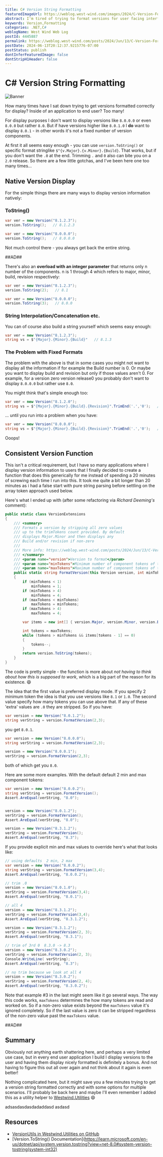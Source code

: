 ```yaml
---
title: C# Version String Formatting
featuredImageUrl: https://weblog.west-wind.com/images/2024/C-Version-Formatting/Banner.jpg
abstract: I'm tired of trying to format versions for user facing interfaces after fumbling with it again and again. In this short post I show a small helper extension method that lets you configure how to form user friendly version strings to display to end users.
keywords: Version,Formatting
categories: .NET,C#
weblogName: West Wind Web Log
postId: 4445887
permalink: https://weblog.west-wind.com/posts/2024/Jun/13/C-Version-Formatting
postDate: 2024-06-13T20:12:37.9215776-07:00
postStatus: publish
dontInferFeaturedImage: false
dontStripH1Header: false
---
```

# C# Version String Formatting

![Banner](Banner.jpg)

How many times have I sat down trying to get versions formatted correctly for display? Inside of an application to end user? Too many!

For display purposes I don't want to display versions like `8.0.0.0` or even `8.0.0` but rather `8.0`. But if have versions higher like `8.0.1.0` I **do** want to display `8.0.1` - in other words it's not a fixed number of version components. 

At first it all seems easy enough - you can use `version.ToString()` or specific format stringlike  `$"{v.Major}.{v.Minor}.{Build}`. That works, but if you don't want the `.0` at the end. Trimming `.` and `0` also can bite you on a `2.0` release. So there are a few little gotchas, and I've been here one too many times...

## Native Version Display
For the simple things there are many ways to display version information natively:

### ToString()

```cs
var ver = new Version("8.1.2.3");
version.ToString();   // 8.1.2.3

var ver = new Version("8.0.0.0");
version.ToString();   // 8.0.0.0
```

Not much control there - you always get back the entire string.

##AD##

There's also an **overload with an integer parameter** that returns only n number of the components. n is 1 through 4 which refers to major, minor, build, revision respectively:

```cs
var ver = new Version("8.1.2.3");
version.ToString(2);   // 8.1

var ver = new Version("8.0.0.0");
version.ToString(3);   // 8.0.0
```

### String Interpolation/Concatenation etc.
You can of course also build a string yourself which seems easy enough:

```cs
var ver = new Version("8.1.2.3");
string vs = $"{Major}.{Minor}.{Build}"   // 8.1.3
```

### The Problem with Fixed Formats
The problem with the above is that in some cases you might not want to display all the information if for example the Build number is 0. Or maybe you want to display build and revision but only if those values aren't 0. For example, for a version zero version release0 you probably don't want to display `8.0.0.0` but rather use `8.0`.

You might think that's simple enough too:

```cs
var ver = new Version("8.1.2.0");
string vs = $"{Major}.{Minor}.{Build}.{Revision}".TrimEnd('.','0');   // 8.1.2
```

... until you run into a problem when you have:

```cs
var ver = new Version("8.0.0.0");
string vs = $"{Major}.{Minor}.{Build}.{Revision}".TrimEnd('.','0');   // 8
```

Ooops!

## Consistent Version Function
This isn't a critical requirement, but I have so many applications where I display version information to users that I finally decided to create a function that does this generically for me instead of spending a 20 minutes of screwing each time I run into this. It took me quite a bit longer than 20 minutes as i had a false start with pure string parsing before settling on the array token approach used below.

Here's what I ended up with (after some refactoring via *Richard Deeming's* comment):

```csharp
public static class VersionExtensions
{
    /// <summary>
    /// Formats a version by stripping all zero values
    /// up to the trimTokens count provided. By default
    /// displays Major.Minor and then displays any
    /// Build and/or revision if non-zero	
    /// 
    /// More info: https://weblog.west-wind.com/posts/2024/Jun/13/C-Version-Formatting
    /// </summary>
    /// <param name="version">Version to format</param>
    /// <param name="minTokens">Minimum number of component tokens of the version to display</param>
    /// <param name="maxTokens">Maximum number of component tokens of the version to display</param>
    public static string FormatVersion(this Version version, int minTokens = 2, int maxTokens = 2)
    {
        if (minTokens < 1)
            minTokens = 1;
        if (minTokens > 4)
            minTokens = 4;
        if (maxTokens < minTokens)
            maxTokens = minTokens;
        if (maxTokens > 4)
            maxTokens = 4;

        var items = new int[] { version.Major, version.Minor, version.Build, version.Revision };

        int tokens = maxTokens;
        while (tokens > minTokens && items[tokens - 1] == 0)
        {
            tokens--;
        }
        return version.ToString(tokens);
    }
}
```

The code is pretty simple - the function is more about *not having to think about how this is supposed to work*, which is a big part of the reason for its existence. 😄

The idea that the first value is preferred display mode. If you specify 2 minimum token the idea is that you use versions like `8.1` or `1.0`. The second value specify how many tokens you can use above that. If any of these 'extra' values are `.0` they are stripped. So if you have:

```cs
var version = new Version("8.0.1.2");
string verString = version.FormatVersion(2,3);
```

you get `8.0.1`.

```cs
var version = new Version("8.0.0.0");
string verString = version.FormatVersion(2,3);

version = new Version("8.0.0.1");
verString = version.FormatVersion(2,3);
```

both of which get you `8.0`.


Here are some more examples. With the default default 2 min and max component tokens:

```csharp
var version = new Version("8.0.0.2");
string verString = version.FormatVersion();
Assert.AreEqual(verString, "8.0");


version = new Version("8.0.1.2");
verString = version.FormatVersion();
Assert.AreEqual(verString, "8.0");

version = new Version("8.3.1.2");
verString = version.FormatVersion();
Assert.AreEqual(verString, "8.3");
```

If you provide explicit min and max values to override here's what that looks like:

```csharp
// using defaults  2 min, 2 max
var version = new Version("8.0.0.2");
string verString = version.FormatVersion(3,4);
Assert.AreEqual(verString, "8.0.0.2");

// trim .0
version = new Version("8.0.1.0");
verString = version.FormatVersion(3,4);
Assert.AreEqual(verString, "8.0.1");

// all 4
version = new Version("8.3.1.2");
verString = version.FormatVersion(3,4);
Assert.AreEqual(verString, "8.3.1.2");

version = new Version("8.3.1.2");
verString = version.FormatVersion(2, 3);
Assert.AreEqual(verString, "8.3.1");

// trim of 3rd 0  8.3.0 -> 8.3
version = new Version("8.3.0.2");
verString = version.FormatVersion(2, 3);
Console.WriteLine( verString);
Assert.AreEqual(verString, "8.3");

// no trim because we look at all 4
version = new Version("8.3.0.2");
verString = version.FormatVersion(2, 4);
Assert.AreEqual(verString, "8.3.0.2");
```

Note that example #3 in the last might seem like it go several ways. The way this code works, `maxTokens` determines the how many tokens are read and worked on. So if a non-zero value exists beyond the `maxTokens` value it's ignored completely. So if the last value is zero it can be stripped regardless of the non-zero value past the `maxTokens` value.


##AD##

## Summary
Obviously not anything earth shattering here, and perhaps a very limited use case, but in every end user application I build I display versions to the user and having them display nicely formatted is definitely a bonus. And not having to figure this out all over again and not think about it again is even better!

Nothing complicated here, but it might save you a few minutes trying to get a version string formatted correctly and with some options for multiple scenarios. I'll probably be back here and maybe I'll even remember I added this as a utility helper to [Westwind.Utilities](https://learn.microsoft.com/en-us/dotnet/api/system.version.tostring?view=net-8.0#system-version-tostring(system-int32)) 😄

adsasdasdasdadaddasd asdasd

## Resources

* [VersionUtils in Westwind.Utilities on GitHub](https://github.com/RickStrahl/Westwind.Utilities/blob/master/Westwind.Utilities/Utilities/VersionUtils.cs)
* [Version.ToString() Documentation](https://learn.microsoft.com/en-us/dotnet/api/system.version.tostring?view=net-8.0#system-version-tostring(system-int32)
